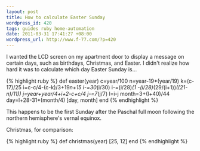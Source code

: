 ```yaml
---
layout: post
title: How to calculate Easter Sunday
wordpress_id: 420
tags: guides ruby home-automation
date: 2011-03-31 17:41:27 +08:00
wordpress_url: http://www.f-77.com/?p=420
---
```

I wanted the LCD screen on my apartment door to display a message on certain days,
such as birthdays, Christmas, and Easter.
I didn't realize how hard it was to calculate which day Easter Sunday is...

{% highlight ruby %}
def easter(year)
  c=year/100
  n=year-19*(year/19)
  k=(c-17)/25
  i=c-c/4-(c-k)/3+19*n+15
  i-=30*(i/30)
  i-=(i/28)*(1 -(i/28)*(29/(i+1))*((21-n)/11))
  j=year+year/4+i+2-c+c/4
  j-=7*(j/7)
  l=i-j
  month=3+(l+40)/44
  day=l+28-31*(month/4)
  [day, month]
end
{% endhighlight %}

This happens to be the first Sunday after the Paschal full moon following the northern hemisphere's vernal equinox.


Christmas, for comparison:

{% highlight ruby %}
def christmas(year)
  [25, 12]
end
{% endhighlight %}

